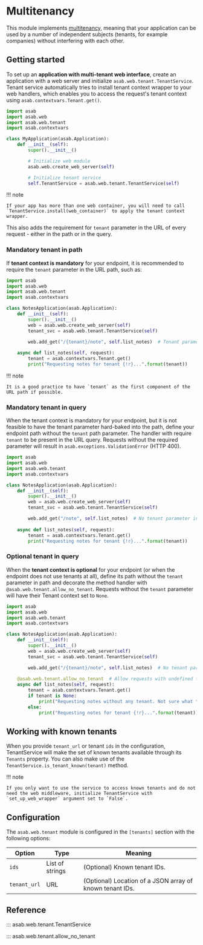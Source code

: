 # Multitenancy

This module implements [multitenancy](https://en.wikipedia.org/wiki/Multitenancy),
meaning that your application can be used by a number of independent subjects
(tenants, for example companies) without interfering with each other.


## Getting started

To set up an **application with multi-tenant web interface**, create an application with a web server and initialize `asab.web.tenant.TenantService`.
Tenant service automatically tries to install tenant context wrapper to your web handlers, which enables you to access the request's tenant context using `asab.contextvars.Tenant.get()`.

```python
import asab
import asab.web
import asab.web.tenant
import asab.contextvars

class MyApplication(asab.Application):
	def __init__(self):
		super().__init__()

		# Initialize web module
		asab.web.create_web_server(self)

		# Initialize tenant service
		self.TenantService = asab.web.tenant.TenantService(self)
```

!!! note

	If your app has more than one web container, you will need to call `TenantService.install(web_container)` to apply the tenant context wrapper.

This also adds the requirement for `tenant` parameter in the URL of every request - either in the path or in the query.


### Mandatory tenant in path

If **tenant context is mandatory** for your endpoint, it is recommended to require the `tenant` parameter in the URL path, such as:

```python
import asab
import asab.web
import asab.web.tenant
import asab.contextvars

class NotesApplication(asab.Application):
	def __init__(self):
		super().__init__()
		web = asab.web.create_web_server(self)
		tenant_svc = asab.web.tenant.TenantService(self)

		web.add_get("/{tenant}/note", self.list_notes)  # Tenant parameter required in path
        
	async def list_notes(self, request):
		tenant = asab.contextvars.Tenant.get()
		print("Requesting notes for tenant {!r}...".format(tenant))
```

!!! note

	It is a good practice to have `tenant` as the first component of the URL path if possible.


### Mandatory tenant in query

When the tenant context is mandatory for your endpoint, but it is not feasible to have the tenant parameter hard-baked into the path, define your endpoint path without the `tenant` path parameter.
The handler with require `tenant` to be present in the URL query.
Requests without the required parameter will result in `asab.exceptions.ValidationError` (HTTP 400).

```python
import asab
import asab.web
import asab.web.tenant
import asab.contextvars

class NotesApplication(asab.Application):
	def __init__(self):
		super().__init__()
		web = asab.web.create_web_server(self)
		tenant_svc = asab.web.tenant.TenantService(self)

		web.add_get("/note", self.list_notes)  # No tenant parameter in path!
        
	async def list_notes(self, request):
		tenant = asab.contextvars.Tenant.get()
		print("Requesting notes for tenant {!r}...".format(tenant))
```


### Optional tenant in query

When the **tenant context is optional** for your endpoint (or when the endpoint does not use tenants at all), define its path without the `tenant` parameter in path and decorate the method handler with `@asab.web.tenant.allow_no_tenant`.
Requests without the `tenant` parameter will have their Tenant context set to `None`.

```python
import asab
import asab.web
import asab.web.tenant
import asab.contextvars

class NotesApplication(asab.Application):
	def __init__(self):
		super().__init__()
		web = asab.web.create_web_server(self)
		tenant_svc = asab.web.tenant.TenantService(self)

		web.add_get("/{tenant}/note", self.list_notes)  # No tenant parameter in path!
        
	@asab.web.tenant.allow_no_tenant  # Allow requests with undefined tenant!
	async def list_notes(self, request):
		tenant = asab.contextvars.Tenant.get()
		if tenant is None:
			print("Requesting notes without any tenant. Not sure what to do...")
		else:
			print("Requesting notes for tenant {!r}...".format(tenant))
```


## Working with known tenants

When you provide `tenant_url` or tenant `ids` in the configuration, TenantService will make the set of known tenants available through its `Tenants` property.
You can also make use of the `TenantService.is_tenant_known(tenant)` method.


!!! note

    If you only want to use the service to access known tenants and do not need the web middleware, initialize TenantService with `set_up_web_wrapper` argument set to `False`.


## Configuration

The `asab.web.tenant` module is configured in the `[tenants]` section with the following options:

| Option       | Type            | Meaning                                                  |
|--------------|-----------------|----------------------------------------------------------|
| `ids`        | List of strings | (Optional) Known tenant IDs.                             |
| `tenant_url` | URL             | (Optional) Location of a JSON array of known tenant IDs. |


## Reference

::: asab.web.tenant.TenantService

::: asab.web.tenant.allow_no_tenant
